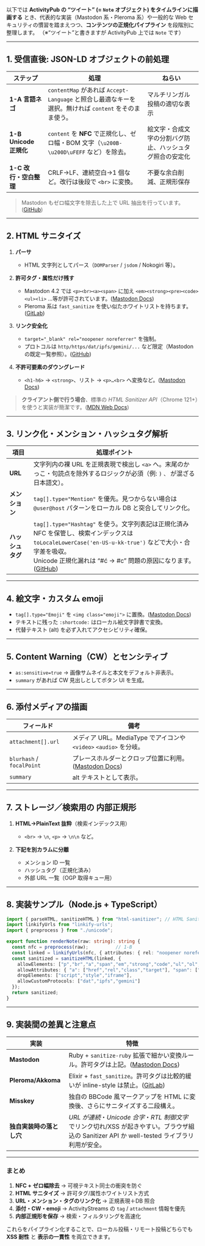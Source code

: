 以下では **ActivityPub の “ツイート” (= `Note` オブジェクト) をタイムラインに描画する** とき、代表的な実装（Mastodon 系・Pleroma 系）や一般的な Web セキュリティの慣習を踏まえつつ、**コンテンツの正規化パイプライン** を段階別に整理します。
（※“ツイート”と書きますが ActivityPub 上では `Note` です）

---

## 1. 受信直後: JSON-LD オブジェクトの前処理

| ステップ                | 処理                                                                       | ねらい                          |
| ------------------- | ------------------------------------------------------------------------ | ---------------------------- |
| **1-A 言語ネゴ**        | `contentMap` があれば `Accept-Language` と照合し最適なキーを選択。無ければ `content` をそのまま使う。 | マルチリンガル投稿の適切な表示              |
| **1-B Unicode 正規化** | `content` を **NFC** で正規化し、ゼロ幅・BOM 文字（`\u200B-\u200D\uFEFF` など）を除去。       | 絵文字・合成文字の分割バグ防止、ハッシュタグ照合の安定化 |
| **1-C 改行・空白整理**     | CRLF→LF、連続空白→1 個など。改行は後段で `<br>` に変換。                                    | 不要な余白削減、正規形保存                |

> Mastodon もゼロ幅文字を除去した上で URL 抽出を行っています。([GitHub][1])

---

## 2. HTML サニタイズ

1. **パーサ**

   * HTML 文字列としてパース（`DOMParser` / `jsdom` / Nokogiri 等）。
2. **許可タグ・属性だけ残す**

   * Mastodon 4.2 では `<p><br><a><span>` に加え `<em><strong><pre><code><ul><li>` …等が許可されています。([Mastodon Docs][2])
   * Pleroma 系は `fast_sanitize` を使い似たホワイトリストを持ちます。([GitLab][3])
3. **リンク安全化**

   * `target="_blank" rel="noopener noreferrer"` を強制。
   * プロトコルは `http/https/dat/ipfs/gemini/...` など限定（Mastodon の既定一覧参照）。([GitHub][1])
4. **不許可要素のダウングレード**

   * `<h1-h6>` → `<strong>`、リスト → `<p>…<br>` へ変換など。([Mastodon Docs][2])

> **クライアント側で行う場合**、標準の *HTML Sanitizer API*（Chrome 121+）を使うと実装が簡潔です。([MDN Web Docs][4])

---

## 3. リンク化・メンション・ハッシュタグ解析

| 項目         | 処理ポイント                                                                                                                                                              |
| ---------- | ------------------------------------------------------------------------------------------------------------------------------------------------------------------- |
| **URL**    | 文字列内の裸 URL を正規表現で検出し `<a>` へ。末尾のかっこ・句読点を除外するロジックが必須（例: `)` `、` が混ざる日本語文）。                                                                                           |
| **メンション**  | `tag[].type="Mention"` を優先。見つからない場合は `@user@host` パターンをローカル DB と突合してリンク化。                                                                                           |
| **ハッシュタグ** | `tag[].type="Hashtag"` を使う。文字列表記は正規化済み NFC を保管し、検索インデックスは `toLocaleLowerCase('en-US-u-kk-true')` などで大小・合字差を吸収。<br>Unicode 正規化漏れは “#ć → #c” 問題の原因になります。([GitHub][5]) |

---

## 4. 絵文字・カスタム emoji

* `tag[].type="Emoji"` を `<img class="emoji">` に置換。([Mastodon Docs][2])
* テキストに残った `:shortcode:` はローカル絵文字辞書で変換。
* 代替テキスト (alt) を必ず入れてアクセシビリティ確保。

---

## 5. Content Warning（CW）とセンシティブ

* `as:sensitive=true` → 画像サムネイルと本文をデフォルト非表示。
* `summary` があれば CW 見出しとしてボタン UI を生成。

---

## 6. 添付メディアの描画

| フィールド                     | 備考                                                 |
| ------------------------- | -------------------------------------------------- |
| `attachment[].url`        | メディア URL。MediaType でアイコンや `<video>` `<audio>` を分岐。 |
| `blurhash` / `focalPoint` | プレースホルダーとクロップ位置に利用。([Mastodon Docs][2])            |
| `summary`                 | alt テキストとして表示。                                     |

---

## 7. ストレージ／検索用の **内部正規形**

1. **HTML→PlainText 抜粋**（検索インデックス用）

   * `<br>` → `\n`, `<p>` → `\n\n` など。
2. **下記を別カラムに分離**

   * メンション ID 一覧
   * ハッシュタグ（正規化済み）
   * 外部 URL 一覧（OGP 取得キュー用）

---

## 8. 実装サンプル（Node.js + TypeScript）

```ts
import { parseHTML, sanitizeHTML } from "html-sanitizer"; // HTML Sanitizer API polyfill
import linkifyUrls from "linkify-urls";
import { preprocess } from "./unicode";

export function renderNote(raw: string): string {
  const nfc = preprocess(raw);          // 1-B
  const linked = linkifyUrls(nfc, { attributes: { rel: "noopener noreferrer", target: "_blank" }});
  const sanitized = sanitizeHTML(linked, {
    allowElements: ["p","br","a","span","em","strong","code","ul","ol","li"],
    allowAttributes: { "a": ["href","rel","class","target"], "span": ["class"] },
    dropElements: ["script","style","iframe"],
    allowCustomProtocols: ["dat","ipfs","gemini"]
  });
  return sanitized;
}
```

---

## 9. 実装間の差異と注意点

| 実装                 | 特徴                                                                                                  |
| ------------------ | --------------------------------------------------------------------------------------------------- |
| **Mastodon**       | Ruby + `sanitize-ruby` 拡張で細かい変換ルール。許可タグは上記。([Mastodon Docs][2])                                     |
| **Pleroma/Akkoma** | Elixir + `fast_sanitize`。許可タグは比較的緩いが inline-style は禁止。([GitLab][3])                                 |
| **Misskey**        | 独自の BBCode 風マークアップを HTML に変換後、さらにサニタイズする二段構え。                                                       |
| **独自実装時の落とし穴**     | *URL が連続*・*Unicode 合字*・*RTL 制御文字* でリンク切れ/XSS が起きやすい。ブラウザ組込の Sanitizer API か well-tested ライブラリ利用が安全。 |

---

### まとめ

1. **NFC + ゼロ幅除去** → 可視テキスト同士の衝突を防ぐ
2. **HTML サニタイズ** → 許可タグ/属性ホワイトリスト方式
3. **URL・メンション・タグのリンク化** → 正規表現＋DB 照合
4. **添付・CW・emoji** → ActivityStreams の `tag` / `attachment` 情報を優先
5. **内部正規形を保存** → 検索・フィルタリングを高速化

これらをパイプライン化することで、ローカル投稿・リモート投稿どちらでも **XSS 耐性** と **表示の一貫性** を両立できます。

[1]: https://raw.githubusercontent.com/mastodon/mastodon/main/lib/sanitize_ext/sanitize_config.rb "raw.githubusercontent.com"
[2]: https://docs.joinmastodon.org/spec/activitypub/ "ActivityPub - Mastodon documentation"
[3]: https://git.pleroma.social/pleroma/elixir-libraries/fast_sanitize?utm_source=chatgpt.com "master · Pleroma / Elixir libraries / fast_sanitize · GitLab"
[4]: https://developer.mozilla.org/en-US/docs/Web/API/HTML_Sanitizer_API?utm_source=chatgpt.com "HTML Sanitizer API - MDN Web Docs"
[5]: https://github.com/mastodon/mastodon/issues/25451?utm_source=chatgpt.com "Some unicode hashtags federate badly · Issue #25451 - GitHub"
